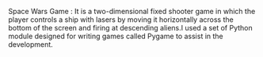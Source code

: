Space Wars Game : It is a two-dimensional fixed shooter game in which the player controls a ship with lasers by moving it horizontally across the bottom of the screen and firing at descending aliens.I used a set of Python module designed for writing games called Pygame to assist in the development.
